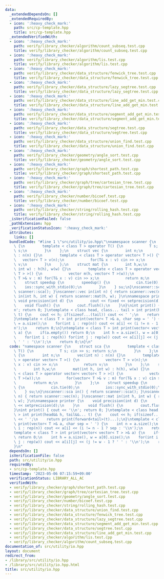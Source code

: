```yaml
---
data:
  _extendedDependsOn: []
  _extendedRequiredBy:
  - icon: ':heavy_check_mark:'
    path: src/cp-template.hpp
    title: src/cp-template.hpp
  _extendedVerifiedWith:
  - icon: ':heavy_check_mark:'
    path: verify/library_checker/algorithm/count_subseq.test.cpp
    title: verify/library_checker/algorithm/count_subseq.test.cpp
  - icon: ':heavy_check_mark:'
    path: verify/library_checker/algorithm/lis.test.cpp
    title: verify/library_checker/algorithm/lis.test.cpp
  - icon: ':heavy_check_mark:'
    path: verify/library_checker/data_structure/fenwick_tree.test.cpp
    title: verify/library_checker/data_structure/fenwick_tree.test.cpp
  - icon: ':heavy_check_mark:'
    path: verify/library_checker/data_structure/lazy_segtree.test.cpp
    title: verify/library_checker/data_structure/lazy_segtree.test.cpp
  - icon: ':heavy_check_mark:'
    path: verify/library_checker/data_structure/line_add_get_min.test.cpp
    title: verify/library_checker/data_structure/line_add_get_min.test.cpp
  - icon: ':heavy_check_mark:'
    path: verify/library_checker/data_structure/segment_add_get_min.test.cpp
    title: verify/library_checker/data_structure/segment_add_get_min.test.cpp
  - icon: ':heavy_check_mark:'
    path: verify/library_checker/data_structure/segtree.test.cpp
    title: verify/library_checker/data_structure/segtree.test.cpp
  - icon: ':heavy_check_mark:'
    path: verify/library_checker/data_structure/union_find.test.cpp
    title: verify/library_checker/data_structure/union_find.test.cpp
  - icon: ':heavy_check_mark:'
    path: verify/library_checker/geometry/angle_sort.test.cpp
    title: verify/library_checker/geometry/angle_sort.test.cpp
  - icon: ':heavy_check_mark:'
    path: verify/library_checker/graph/shortest_path.test.cpp
    title: verify/library_checker/graph/shortest_path.test.cpp
  - icon: ':heavy_check_mark:'
    path: verify/library_checker/graph/tree/cartesian_tree.test.cpp
    title: verify/library_checker/graph/tree/cartesian_tree.test.cpp
  - icon: ':heavy_check_mark:'
    path: verify/library_checker/number/bicoef.test.cpp
    title: verify/library_checker/number/bicoef.test.cpp
  - icon: ':heavy_check_mark:'
    path: verify/library_checker/string/rolling_hash.test.cpp
    title: verify/library_checker/string/rolling_hash.test.cpp
  _isVerificationFailed: false
  _pathExtension: hpp
  _verificationStatusIcon: ':heavy_check_mark:'
  attributes:
    links: []
  bundledCode: "#line 1 \"src/utility/io.hpp\"\nnamespace scanner {\n    struct sca\
    \ {\n        template < class T > operator T() {\n            T s; cin >> s; return\
    \ s;\n        }\n    };\n    struct vec {\n        int n;\n        vec(int n)\
    \ : n(n) {}\n        template < class T > operator vector< T >() {\n         \
    \   vector< T > v(n);\n            for(T& x : v) cin >> x;\n            return\
    \ v;\n        }\n    };\n    struct mat {\n        int h,w;\n        mat(int h,\
    \ int w) : h(h), w(w) {}\n        template < class T > operator vector< vector<\
    \ T > >() {\n            vector m(h, vector< T >(w));\n            for(vector<\
    \ T >& v : m) for(T& x : v) cin >> x;\n            return m;\n        }\n    };\n\
    \    struct speedup {\n        speedup() {\n            cin.tie(0);\n        \
    \    ios::sync_with_stdio(0);\n        }\n    } su;\n}\nscanner::sca in() { return\
    \ scanner::sca(); }\nscanner::vec in(int n) { return scanner::vec(n); }\nscanner::mat\
    \ in(int h, int w) { return scanner::mat(h, w); }\n\nnamespace printer {\n   \
    \ void precision(int d) {\n        cout << fixed << setprecision(d);\n    }\n\
    \    void flush() {\n        cout.flush();\n    }\n}\nint print() { cout << '\\\
    n'; return 0; }\ntemplate < class head, class... tail > int print(head&& h, tail&&...\
    \ t) {\n    cout << h; if(sizeof...(tail)) cout << ' ';\n    return print(forward<tail>(t)...);\n\
    }\ntemplate < class T > int print(vector< T >& a, char sep = ' ') {\n    int n\
    \ = a.size();\n    for(int i : rep(n)) cout << a[i] << (i != n - 1 ? sep : '\\\
    n');\n    return 0;\n}\ntemplate < class T > int print(vector< vector< T > >&\
    \ a) {\n    if(a.empty()) return 0;\n    int h = a.size(), w = a[0].size();\n\
    \    for(int i : rep(h)) for(int j : rep(w)) cout << a[i][j] << (j != w - 1 ?\
    \ ' ' : '\\n');\n    return 0;\n}\n"
  code: "namespace scanner {\n    struct sca {\n        template < class T > operator\
    \ T() {\n            T s; cin >> s; return s;\n        }\n    };\n    struct vec\
    \ {\n        int n;\n        vec(int n) : n(n) {}\n        template < class T\
    \ > operator vector< T >() {\n            vector< T > v(n);\n            for(T&\
    \ x : v) cin >> x;\n            return v;\n        }\n    };\n    struct mat {\n\
    \        int h,w;\n        mat(int h, int w) : h(h), w(w) {}\n        template\
    \ < class T > operator vector< vector< T > >() {\n            vector m(h, vector<\
    \ T >(w));\n            for(vector< T >& v : m) for(T& x : v) cin >> x;\n    \
    \        return m;\n        }\n    };\n    struct speedup {\n        speedup()\
    \ {\n            cin.tie(0);\n            ios::sync_with_stdio(0);\n        }\n\
    \    } su;\n}\nscanner::sca in() { return scanner::sca(); }\nscanner::vec in(int\
    \ n) { return scanner::vec(n); }\nscanner::mat in(int h, int w) { return scanner::mat(h,\
    \ w); }\n\nnamespace printer {\n    void precision(int d) {\n        cout << fixed\
    \ << setprecision(d);\n    }\n    void flush() {\n        cout.flush();\n    }\n\
    }\nint print() { cout << '\\n'; return 0; }\ntemplate < class head, class... tail\
    \ > int print(head&& h, tail&&... t) {\n    cout << h; if(sizeof...(tail)) cout\
    \ << ' ';\n    return print(forward<tail>(t)...);\n}\ntemplate < class T > int\
    \ print(vector< T >& a, char sep = ' ') {\n    int n = a.size();\n    for(int\
    \ i : rep(n)) cout << a[i] << (i != n - 1 ? sep : '\\n');\n    return 0;\n}\n\
    template < class T > int print(vector< vector< T > >& a) {\n    if(a.empty())\
    \ return 0;\n    int h = a.size(), w = a[0].size();\n    for(int i : rep(h)) for(int\
    \ j : rep(w)) cout << a[i][j] << (j != w - 1 ? ' ' : '\\n');\n    return 0;\n\
    }\n"
  dependsOn: []
  isVerificationFile: false
  path: src/utility/io.hpp
  requiredBy:
  - src/cp-template.hpp
  timestamp: '2023-05-06 07:15:59+09:00'
  verificationStatus: LIBRARY_ALL_AC
  verifiedWith:
  - verify/library_checker/graph/shortest_path.test.cpp
  - verify/library_checker/graph/tree/cartesian_tree.test.cpp
  - verify/library_checker/geometry/angle_sort.test.cpp
  - verify/library_checker/number/bicoef.test.cpp
  - verify/library_checker/string/rolling_hash.test.cpp
  - verify/library_checker/data_structure/union_find.test.cpp
  - verify/library_checker/data_structure/fenwick_tree.test.cpp
  - verify/library_checker/data_structure/lazy_segtree.test.cpp
  - verify/library_checker/data_structure/segment_add_get_min.test.cpp
  - verify/library_checker/data_structure/segtree.test.cpp
  - verify/library_checker/data_structure/line_add_get_min.test.cpp
  - verify/library_checker/algorithm/lis.test.cpp
  - verify/library_checker/algorithm/count_subseq.test.cpp
documentation_of: src/utility/io.hpp
layout: document
redirect_from:
- /library/src/utility/io.hpp
- /library/src/utility/io.hpp.html
title: src/utility/io.hpp
---
```

